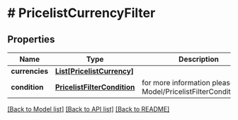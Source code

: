 # # PricelistCurrencyFilter


## Properties 


Name | Type | Description | Notes
------------ | ------------- | ------------- | -------------
**currencies**| [**List[PricelistCurrency]**](PricelistCurrency.md) |   | [optional]
**condition**| [**PricelistFilterCondition**](PricelistFilterCondition.md) |  for more information please, see Model/PricelistFilterCondition.php  | [optional] [default to PricelistFilterCondition.IN]


[[Back to Model list]](../../README.md#models) [[Back to API list]](../../README.md#endpoints) [[Back to README]](../../README.md)

